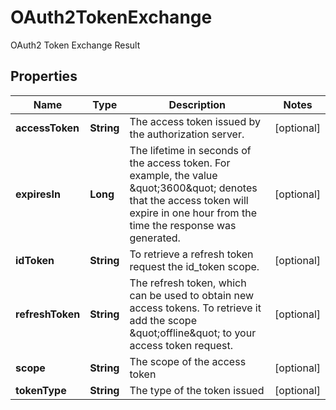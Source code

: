 

# OAuth2TokenExchange

OAuth2 Token Exchange Result

## Properties

| Name | Type | Description | Notes |
|------------ | ------------- | ------------- | -------------|
|**accessToken** | **String** | The access token issued by the authorization server. |  [optional] |
|**expiresIn** | **Long** | The lifetime in seconds of the access token. For example, the value \&quot;3600\&quot; denotes that the access token will expire in one hour from the time the response was generated. |  [optional] |
|**idToken** | **String** | To retrieve a refresh token request the id_token scope. |  [optional] |
|**refreshToken** | **String** | The refresh token, which can be used to obtain new access tokens. To retrieve it add the scope \&quot;offline\&quot; to your access token request. |  [optional] |
|**scope** | **String** | The scope of the access token |  [optional] |
|**tokenType** | **String** | The type of the token issued |  [optional] |



